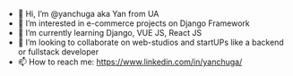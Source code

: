 - 👋 Hi, I’m @yanchuga aka Yan from UA
- 👀 I’m interested in e-commerce projects on Django Framework
- 🌱 I’m currently learning Django, VUE JS, React JS 
- 💞️ I’m looking to collaborate on web-studios and startUPs like a backend or fullstack developer
- 📫 How to reach me: https://www.linkedin.com/in/yanchuga/

<!---
yanchuga/yanchuga is a ✨ special ✨ repository because its `README.md` (this file) appears on your GitHub profile.
You can click the Preview link to take a look at your changes.
--->
